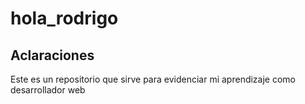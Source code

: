 # hola_rodrigo

## Aclaraciones 

Este es un repositorio que sirve para evidenciar mi aprendizaje como desarrollador web

 
